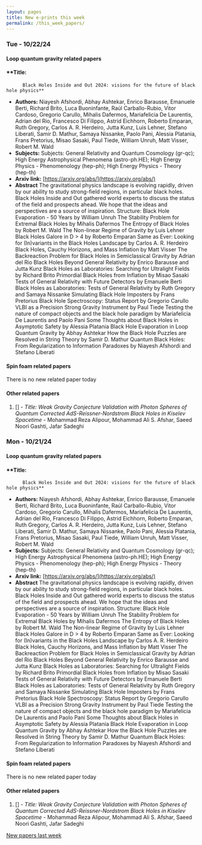 ```yaml
---
layout: pages
title: New e-prints this week
permalink: /this_week_papers/
---
```




### Tue - 10/22/24

#### Loop quantum gravity related papers

#### **Title:
          Black Holes Inside and Out 2024: visions for the future of black hole physics**
 - **Authors:** Niayesh Afshordi, Abhay Ashtekar, Enrico Barausse, Emanuele Berti, Richard Brito, Luca Buoninfante, Raúl Carballo-Rubio, Vitor Cardoso, Gregorio Carullo, Mihalis Dafermos, Mariafelicia De Laurentis, Adrian del Rio, Francesco Di Filippo, Astrid Eichhorn, Roberto Emparan, Ruth Gregory, Carlos A. R. Herdeiro, Jutta Kunz, Luis Lehner, Stefano Liberati, Samir D. Mathur, Samaya Nissanke, Paolo Pani, Alessia Platania, Frans Pretorius, Misao Sasaki, Paul Tiede, William Unruh, Matt Visser, Robert M. Wald
 - **Subjects:** Subjects:
General Relativity and Quantum Cosmology (gr-qc); High Energy Astrophysical Phenomena (astro-ph.HE); High Energy Physics - Phenomenology (hep-ph); High Energy Physics - Theory (hep-th)
 - **Arxiv link:** [https://arxiv.org/abs/](https://arxiv.org/abs/)
 - **Abstract**
 The gravitational physics landscape is evolving rapidly, driven by our ability to study strong-field regions, in particular black holes. Black Holes Inside and Out gathered world experts to discuss the status of the field and prospects ahead. We hope that the ideas and perspectives are a source of inspiration. Structure: Black Hole Evaporation - 50 Years by William Unruh The Stability Problem for Extremal Black Holes by Mihalis Dafermos The Entropy of Black Holes by Robert M. Wald The Non-linear Regime of Gravity by Luis Lehner Black Holes Galore in D > 4 by Roberto Emparan Same as Ever: Looking for (In)variants in the Black Holes Landscape by Carlos A. R. Herdeiro Black Holes, Cauchy Horizons, and Mass Inflation by Matt Visser The Backreaction Problem for Black Holes in Semiclassical Gravity by Adrian del Rio Black Holes Beyond General Relativity by Enrico Barausse and Jutta Kunz Black Holes as Laboratories: Searching for Ultralight Fields by Richard Brito Primordial Black Holes from Inflation by Misao Sasaki Tests of General Relativity with Future Detectors by Emanuele Berti Black Holes as Laboratories: Tests of General Relativity by Ruth Gregory and Samaya Nissanke Simulating Black Hole Imposters by Frans Pretorius Black Hole Spectroscopy: Status Report by Gregorio Carullo VLBI as a Precision Strong Gravity Instrument by Paul Tiede Testing the nature of compact objects and the black hole paradigm by Mariafelicia De Laurentis and Paolo Pani Some Thoughts about Black Holes in Asymptotic Safety by Alessia Platania Black Hole Evaporation in Loop Quantum Gravity by Abhay Ashtekar How the Black Hole Puzzles are Resolved in String Theory by Samir D. Mathur Quantum Black Holes: From Regularization to Information Paradoxes by Niayesh Afshordi and Stefano Liberati 

#### Spin foam related papers

There is no new related paper today 



#### Other related papers

1. [[]](https://arxiv.org/abs/) - *Title:
          Weak Gravity Conjecture Validation with Photon Spheres of Quantum Corrected AdS-Reissner-Nordstrom Black Holes in Kiselev Spacetime* - Mohammad Reza Alipour, Mohammad Ali S. Afshar, Saeed Noori Gashti, Jafar Sadeghi



### Mon - 10/21/24

#### Loop quantum gravity related papers

#### **Title:
          Black Holes Inside and Out 2024: visions for the future of black hole physics**
 - **Authors:** Niayesh Afshordi, Abhay Ashtekar, Enrico Barausse, Emanuele Berti, Richard Brito, Luca Buoninfante, Raúl Carballo-Rubio, Vitor Cardoso, Gregorio Carullo, Mihalis Dafermos, Mariafelicia De Laurentis, Adrian del Rio, Francesco Di Filippo, Astrid Eichhorn, Roberto Emparan, Ruth Gregory, Carlos A. R. Herdeiro, Jutta Kunz, Luis Lehner, Stefano Liberati, Samir D. Mathur, Samaya Nissanke, Paolo Pani, Alessia Platania, Frans Pretorius, Misao Sasaki, Paul Tiede, William Unruh, Matt Visser, Robert M. Wald
 - **Subjects:** Subjects:
General Relativity and Quantum Cosmology (gr-qc); High Energy Astrophysical Phenomena (astro-ph.HE); High Energy Physics - Phenomenology (hep-ph); High Energy Physics - Theory (hep-th)
 - **Arxiv link:** [https://arxiv.org/abs/](https://arxiv.org/abs/)
 - **Abstract**
 The gravitational physics landscape is evolving rapidly, driven by our ability to study strong-field regions, in particular black holes. Black Holes Inside and Out gathered world experts to discuss the status of the field and prospects ahead. We hope that the ideas and perspectives are a source of inspiration. Structure: Black Hole Evaporation - 50 Years by William Unruh The Stability Problem for Extremal Black Holes by Mihalis Dafermos The Entropy of Black Holes by Robert M. Wald The Non-linear Regime of Gravity by Luis Lehner Black Holes Galore in D > 4 by Roberto Emparan Same as Ever: Looking for (In)variants in the Black Holes Landscape by Carlos A. R. Herdeiro Black Holes, Cauchy Horizons, and Mass Inflation by Matt Visser The Backreaction Problem for Black Holes in Semiclassical Gravity by Adrian del Rio Black Holes Beyond General Relativity by Enrico Barausse and Jutta Kunz Black Holes as Laboratories: Searching for Ultralight Fields by Richard Brito Primordial Black Holes from Inflation by Misao Sasaki Tests of General Relativity with Future Detectors by Emanuele Berti Black Holes as Laboratories: Tests of General Relativity by Ruth Gregory and Samaya Nissanke Simulating Black Hole Imposters by Frans Pretorius Black Hole Spectroscopy: Status Report by Gregorio Carullo VLBI as a Precision Strong Gravity Instrument by Paul Tiede Testing the nature of compact objects and the black hole paradigm by Mariafelicia De Laurentis and Paolo Pani Some Thoughts about Black Holes in Asymptotic Safety by Alessia Platania Black Hole Evaporation in Loop Quantum Gravity by Abhay Ashtekar How the Black Hole Puzzles are Resolved in String Theory by Samir D. Mathur Quantum Black Holes: From Regularization to Information Paradoxes by Niayesh Afshordi and Stefano Liberati 

#### Spin foam related papers

There is no new related paper today 



#### Other related papers

1. [[]](https://arxiv.org/abs/) - *Title:
          Weak Gravity Conjecture Validation with Photon Spheres of Quantum Corrected AdS-Reissner-Nordstrom Black Holes in Kiselev Spacetime* - Mohammad Reza Alipour, Mohammad Ali S. Afshar, Saeed Noori Gashti, Jafar Sadeghi






[New papers last week]({{site.url}}/archived/weekly/pre-prints/2024/10/21/archived_weekly_papers.html)